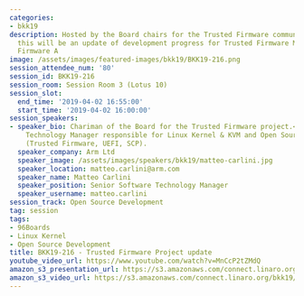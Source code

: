```yaml
---
categories:
- bkk19
description: Hosted by the Board chairs for the Trusted Firmware community project,
  this will be an update of development progress for Trusted Firmware M and Trusted
  Firmware A
image: /assets/images/featured-images/bkk19/BKK19-216.png
session_attendee_num: '80'
session_id: BKK19-216
session_room: Session Room 3 (Lotus 10)
session_slot:
  end_time: '2019-04-02 16:55:00'
  start_time: '2019-04-02 16:00:00'
session_speakers:
- speaker_bio: Chariman of the Board for the Trusted Firmware project.<br />Snr Software
    Technology Manager responsible for Linux Kernel & KVM and Open Source Firmware
    (Trusted Firmware, UEFI, SCP).
  speaker_company: Arm Ltd
  speaker_image: /assets/images/speakers/bkk19/matteo-carlini.jpg
  speaker_location: matteo.carlini@arm.com
  speaker_name: Matteo Carlini
  speaker_position: Senior Software Technology Manager
  speaker_username: matteo.carlini
session_track: Open Source Development
tag: session
tags:
- 96Boards
- Linux Kernel
- Open Source Development
title: BKK19-216 - Trusted Firmware Project update
youtube_video_url: https://www.youtube.com/watch?v=MnCcP2tZMdQ
amazon_s3_presentation_url: https://s3.amazonaws.com/connect.linaro.org/bkk19/presentations/bkk19-216.pdf
amazon_s3_video_url: https://s3.amazonaws.com/connect.linaro.org/bkk19/videos/bkk19-216.mp4
---
```

